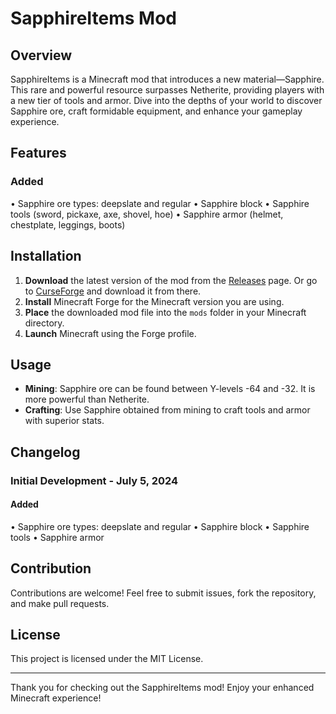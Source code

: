 # SapphireItems Mod

## Overview

SapphireItems is a Minecraft mod that introduces a new material—Sapphire. This rare and powerful resource surpasses Netherite, providing players with a new tier of tools and armor. Dive into the depths of your world to discover Sapphire ore, craft formidable equipment, and enhance your gameplay experience.

## Features

### Added

• Sapphire ore types: deepslate and regular
• Sapphire block
• Sapphire tools (sword, pickaxe, axe, shovel, hoe)
• Sapphire armor (helmet, chestplate, leggings, boots)

## Installation

1. **Download** the latest version of the mod from the [Releases](https://github.com/your-username/SapphireItems/releases) page.
   Or go to [CurseForge](https://www.curseforge.com/minecraft/mc-mods/sapphire-items) and download it from there.
3. **Install** Minecraft Forge for the Minecraft version you are using.
4. **Place** the downloaded mod file into the `mods` folder in your Minecraft directory.
5. **Launch** Minecraft using the Forge profile.

## Usage

- **Mining**: Sapphire ore can be found between Y-levels -64 and -32. It is more powerful than Netherite.
- **Crafting**: Use Sapphire obtained from mining to craft tools and armor with superior stats.

## Changelog

### Initial Development - July 5, 2024

#### Added

• Sapphire ore types: deepslate and regular
• Sapphire block
• Sapphire tools
• Sapphire armor

## Contribution

Contributions are welcome! Feel free to submit issues, fork the repository, and make pull requests.

## License

This project is licensed under the MIT License.

---

Thank you for checking out the SapphireItems mod! Enjoy your enhanced Minecraft experience!
